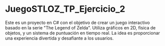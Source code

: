 # JuegoSTLOZ_TP_Ejercicio_2
Este es un proyecto en C# con el objetivo de crear un juego interactivo basado en la serie "The Legend of Zelda". Utiliza gráficos en 2D, física de objetos, y un sistema de puntuación en tiempo real. La idea es proporcionar una experiencia divertida y desafiante a los usuarios.
